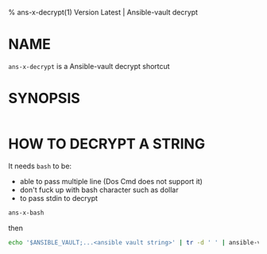 % ans-x-decrypt(1) Version Latest | Ansible-vault decrypt
# NAME

`ans-x-decrypt` is a Ansible-vault decrypt shortcut


# SYNOPSIS

```bash${SYNOPSIS}
```

# HOW TO DECRYPT A STRING

It needs `bash` to be:
* able to pass multiple line (Dos Cmd does not support it)
* don't fuck up with bash character such as dollar
* to pass stdin to decrypt

```bash
ans-x-bash
```

then

```bash
echo '$ANSIBLE_VAULT;...<ansible vault string>' | tr -d ' ' | ansible-vault decrypt && echo
```